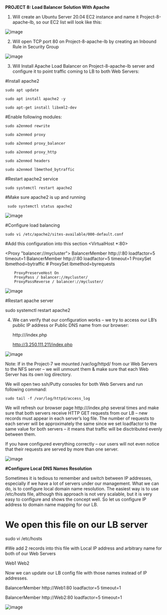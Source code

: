**PROJECT 8: Load Balancer Solution With Apache**

1. Will create an Ubuntu Server 20.04 EC2 instance and name it Project-8-apache-lb, so our EC2 list will look like this:

![image](https://user-images.githubusercontent.com/67065306/135689094-bb3ed4fe-8d60-46b5-a484-2a602d7e74b9.png)

2. Will open TCP port 80 on Project-8-apache-lb by creating an Inbound Rule in Security Group

  ![image](https://user-images.githubusercontent.com/67065306/135689301-0d1c6871-1ebc-4974-a1b0-0ea4d5f05fd2.png)
  
3. Will Install Apache Load Balancer on Project-8-apache-lb server and configure it to point traffic coming to LB to both Web Servers:

#Install apache2

    sudo apt update

    sudo apt install apache2 -y

    sudo apt-get install libxml2-dev


#Enable following modules:

    sudo a2enmod rewrite

    sudo a2enmod proxy

    sudo a2enmod proxy_balancer
  
    sudo a2enmod proxy_http
  
    sudo a2enmod headers
  
    sudo a2enmod lbmethod_bytraffic

#Restart apache2 service

    sudo systemctl restart apache2
    
#Make sure apache2 is up and running

     sudo systemctl status apache2

![image](https://user-images.githubusercontent.com/67065306/135691704-f4a8fb3a-90ca-489c-9bc8-7371c2fcce9a.png)

#Configure load balancing

    sudo vi /etc/apache2/sites-available/000-default.conf

#Add this configuration into this section <VirtualHost *:80>  </VirtualHost>

<Proxy "balancer://mycluster">
               BalancerMember http://<WebServer1-Private-IP-Address>:80 loadfactor=5 timeout=1
               BalancerMember http://<WebServer2-Private-IP-Address>:80 loadfactor=5 timeout=1
               ProxySet lbmethod=bytraffic
               # ProxySet lbmethod=byrequests
        </Proxy>

        ProxyPreserveHost On
        ProxyPass / balancer://mycluster/
        ProxyPassReverse / balancer://mycluster/
  
![image](https://user-images.githubusercontent.com/67065306/135692456-9c8f121f-c9e4-4414-9da2-c1a160cf0e3a.png)

#Restart apache server

   sudo systemctl restart apache2
  
4. We can verify that our configuration works – we try to access our LB’s public IP address or Public DNS name from our browser:
  
     http://<Load-Balancer-Public-IP-Address-or-Public-DNS-Name>/index.php
  
     http://3.250.111.211/index.php

![image](https://user-images.githubusercontent.com/67065306/135692816-dec80f9c-01c6-46ee-baa3-9df85fed5f8b.png)


Note: If in the Project-7 we mounted /var/log/httpd/ from our Web Servers to the NFS server – we will unmount them & make sure that each Web Server has its own log directory.

We will open two ssh/Putty consoles for both Web Servers and run following command:

    sudo tail -f /var/log/httpd/access_log
  
We will refresh our browser page http://<Load-Balancer-Public-IP-Address-or-Public-DNS-Name>/index.php several times and make sure that both servers receive HTTP GET requests from our LB – new records must appear in each server’s log file. The number of requests to each server will be approximately the same since we set loadfactor to the same value for both servers – it means that traffic will be disctributed evenly between them.

If you have configured everything correctly – our users will not even notice that their requests are served by more than one server.
  
![image](https://user-images.githubusercontent.com/67065306/135694502-366b487a-6ee8-49e9-9f07-ae9e7b1cdc4c.png)

**#Configure Local DNS Names Resolution**

Sometimes it is tedious to remember and switch between IP addresses, especially if we have a lot of servers under our management.
What we can do, is to configure local domain name resolution. The easiest way is to use /etc/hosts file, although this approach is not very scalable, but it is very easy to configure and shows the concept well. So let us configure IP address to domain name mapping for our LB.

# We open this file on our LB server

sudo vi /etc/hosts

#We add 2 records into this file with Local IP address and arbitrary name for both of our Web Servers

<WebServer1-Private-IP-Address> Web1
<WebServer2-Private-IP-Address> Web2

Now we can update our LB config file with those names instead of IP addresses.

   BalancerMember http://Web1:80 loadfactor=5 timeout=1
  
   BalancerMember http://Web2:80 loadfactor=5 timeout=1

![image](https://user-images.githubusercontent.com/67065306/135694940-338b8429-46d5-4b2d-ad81-67f0d05393f0.png)












